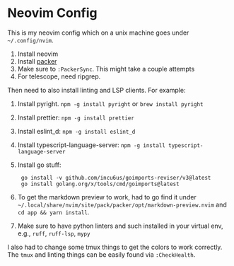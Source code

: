 # Neovim Config

This is my neovim config which on a unix machine goes under `~/.config/nvim`.

1. Install neovim
1. Install [packer](https://github.com/wbthomason/packer.nvim)
1. Make sure to `:PackerSync`. This might take a couple attempts
1. For telescope, need ripgrep.

Then need to also install linting and LSP clients. For example:

1. Install pyright. `npm -g install pyright` or `brew install pyright`
1. Install prettier: `npm -g install prettier`
1. Install eslint_d: `npm -g install eslint_d`
1. Install typescript-language-server: `npm -g install typescript-language-server`
1. Install go stuff:

        go install -v github.com/incu6us/goimports-reviser/v3@latest
        go install golang.org/x/tools/cmd/goimports@latest
1. To get the markdown preview to work, had to go find it under `~/.local/share/nvim/site/pack/packer/opt/markdown-preview.nvim`
and `cd app && yarn install`.
1. Make sure to have python linters and such installed in your virtual env, e.g., `ruff`, `ruff-lsp`, `mypy`


I also had to change some tmux things to get the colors to work correctly.
The `tmux` and linting things can be easily found via `:CheckHealth`.

